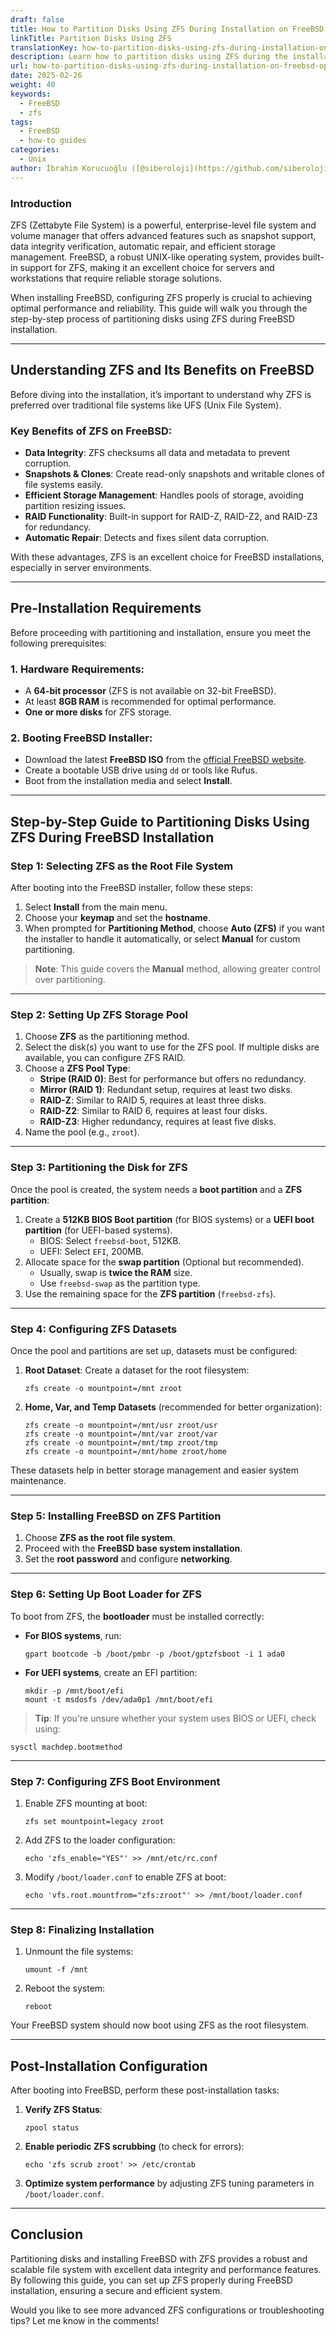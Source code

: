 ```yaml
---
draft: false
title: How to Partition Disks Using ZFS During Installation on FreeBSD Operating System
linkTitle: Partition Disks Using ZFS
translationKey: how-to-partition-disks-using-zfs-during-installation-on-freebsd-operating-system
description: Learn how to partition disks using ZFS during the installation of FreeBSD, a powerful UNIX-like operating system.
url: how-to-partition-disks-using-zfs-during-installation-on-freebsd-operating-system
date: 2025-02-26
weight: 40
keywords:
  - FreeBSD
  - zfs
tags:
  - FreeBSD
  - how-to guides
categories:
  - Unix
author: İbrahim Korucuoğlu ([@siberoloji](https://github.com/siberoloji))
---
```

### **Introduction**  

ZFS (Zettabyte File System) is a powerful, enterprise-level file system and volume manager that offers advanced features such as snapshot support, data integrity verification, automatic repair, and efficient storage management. FreeBSD, a robust UNIX-like operating system, provides built-in support for ZFS, making it an excellent choice for servers and workstations that require reliable storage solutions.  

When installing FreeBSD, configuring ZFS properly is crucial to achieving optimal performance and reliability. This guide will walk you through the step-by-step process of partitioning disks using ZFS during FreeBSD installation.  

---

## **Understanding ZFS and Its Benefits on FreeBSD**  

Before diving into the installation, it’s important to understand why ZFS is preferred over traditional file systems like UFS (Unix File System).  

### **Key Benefits of ZFS on FreeBSD:**  

- **Data Integrity**: ZFS checksums all data and metadata to prevent corruption.  
- **Snapshots & Clones**: Create read-only snapshots and writable clones of file systems easily.  
- **Efficient Storage Management**: Handles pools of storage, avoiding partition resizing issues.  
- **RAID Functionality**: Built-in support for RAID-Z, RAID-Z2, and RAID-Z3 for redundancy.  
- **Automatic Repair**: Detects and fixes silent data corruption.  

With these advantages, ZFS is an excellent choice for FreeBSD installations, especially in server environments.

---

## **Pre-Installation Requirements**  

Before proceeding with partitioning and installation, ensure you meet the following prerequisites:  

### **1. Hardware Requirements:**  

- A **64-bit processor** (ZFS is not available on 32-bit FreeBSD).  
- At least **8GB RAM** is recommended for optimal performance.  
- **One or more disks** for ZFS storage.  

### **2. Booting FreeBSD Installer:**  

- Download the latest **FreeBSD ISO** from the [official FreeBSD website](https://www.freebsd.org).  
- Create a bootable USB drive using `dd` or tools like Rufus.  
- Boot from the installation media and select **Install**.  

---

## **Step-by-Step Guide to Partitioning Disks Using ZFS During FreeBSD Installation**  

### **Step 1: Selecting ZFS as the Root File System**  

After booting into the FreeBSD installer, follow these steps:  

1. Select **Install** from the main menu.  
2. Choose your **keymap** and set the **hostname**.  
3. When prompted for **Partitioning Method**, choose **Auto (ZFS)** if you want the installer to handle it automatically, or select **Manual** for custom partitioning.  

> **Note**: This guide covers the **Manual** method, allowing greater control over partitioning.

---

### **Step 2: Setting Up ZFS Storage Pool**  

1. Choose **ZFS** as the partitioning method.  
2. Select the disk(s) you want to use for the ZFS pool. If multiple disks are available, you can configure ZFS RAID.  
3. Choose a **ZFS Pool Type**:  
   - **Stripe (RAID 0)**: Best for performance but offers no redundancy.  
   - **Mirror (RAID 1)**: Redundant setup, requires at least two disks.  
   - **RAID-Z**: Similar to RAID 5, requires at least three disks.  
   - **RAID-Z2**: Similar to RAID 6, requires at least four disks.  
   - **RAID-Z3**: Higher redundancy, requires at least five disks.  
4. Name the pool (e.g., `zroot`).  

---

### **Step 3: Partitioning the Disk for ZFS**  

Once the pool is created, the system needs a **boot partition** and a **ZFS partition**:

1. Create a **512KB BIOS Boot partition** (for BIOS systems) or a **UEFI boot partition** (for UEFI-based systems).  
   - BIOS: Select `freebsd-boot`, 512KB.  
   - UEFI: Select `EFI`, 200MB.  
2. Allocate space for the **swap partition** (Optional but recommended).  
   - Usually, swap is **twice the RAM** size.  
   - Use `freebsd-swap` as the partition type.  
3. Use the remaining space for the **ZFS partition** (`freebsd-zfs`).  

---

### **Step 4: Configuring ZFS Datasets**  

Once the pool and partitions are set up, datasets must be configured:

1. **Root Dataset**: Create a dataset for the root filesystem:  

   ```
   zfs create -o mountpoint=/mnt zroot
   ```

2. **Home, Var, and Temp Datasets** (recommended for better organization):  

   ```
   zfs create -o mountpoint=/mnt/usr zroot/usr
   zfs create -o mountpoint=/mnt/var zroot/var
   zfs create -o mountpoint=/mnt/tmp zroot/tmp
   zfs create -o mountpoint=/mnt/home zroot/home
   ```

These datasets help in better storage management and easier system maintenance.

---

### **Step 5: Installing FreeBSD on ZFS Partition**  

1. Choose **ZFS as the root file system**.  
2. Proceed with the **FreeBSD base system installation**.  
3. Set the **root password** and configure **networking**.  

---

### **Step 6: Setting Up Boot Loader for ZFS**  

To boot from ZFS, the **bootloader** must be installed correctly:  

- **For BIOS systems**, run:  

  ```
  gpart bootcode -b /boot/pmbr -p /boot/gptzfsboot -i 1 ada0
  ```

- **For UEFI systems**, create an EFI partition:  

  ```
  mkdir -p /mnt/boot/efi
  mount -t msdosfs /dev/ada0p1 /mnt/boot/efi
  ```

> **Tip**: If you're unsure whether your system uses BIOS or UEFI, check using:  

  ```
  sysctl machdep.bootmethod
  ```

---

### **Step 7: Configuring ZFS Boot Environment**  

1. Enable ZFS mounting at boot:  

   ```
   zfs set mountpoint=legacy zroot
   ```

2. Add ZFS to the loader configuration:  

   ```
   echo 'zfs_enable="YES"' >> /mnt/etc/rc.conf
   ```

3. Modify `/boot/loader.conf` to enable ZFS at boot:  

   ```
   echo 'vfs.root.mountfrom="zfs:zroot"' >> /mnt/boot/loader.conf
   ```

---

### **Step 8: Finalizing Installation**  

1. Unmount the file systems:  

   ```
   umount -f /mnt
   ```

2. Reboot the system:  

   ```
   reboot
   ```

Your FreeBSD system should now boot using ZFS as the root filesystem.

---

## **Post-Installation Configuration**  

After booting into FreeBSD, perform these post-installation tasks:  

1. **Verify ZFS Status**:  

   ```
   zpool status
   ```

2. **Enable periodic ZFS scrubbing** (to check for errors):  

   ```
   echo 'zfs scrub zroot' >> /etc/crontab
   ```

3. **Optimize system performance** by adjusting ZFS tuning parameters in `/boot/loader.conf`.

---

## **Conclusion**  

Partitioning disks and installing FreeBSD with ZFS provides a robust and scalable file system with excellent data integrity and performance features. By following this guide, you can set up ZFS properly during FreeBSD installation, ensuring a secure and efficient system.  

Would you like to see more advanced ZFS configurations or troubleshooting tips? Let me know in the comments!
